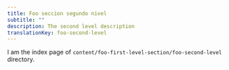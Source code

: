 ```yaml
---
title: Foo seccion segundo nivel
subtitle: ""
description: The second level description
translationKey: foo-second-level
---
```


I am the index page of `content/foo-first-level-section/foo-second-level` directory.
